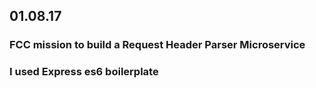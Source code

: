 ## 01.08.17
### FCC mission to build a Request Header Parser Microservice
### I used Express es6 boilerplate
